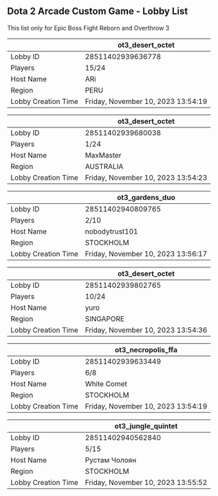 ## Dota 2 Arcade Custom Game - Lobby List

This list only for Epic Boss Fight Reborn and Overthrow 3

|  | ot3_desert_octet |
| ------ | ------ |
| Lobby ID | 28511402939636778 |
| Players | 15/24 |
| Host Name | ARi |
| Region | PERU |
| Lobby Creation Time | Friday, November 10, 2023 13:54:19 |


|  | ot3_desert_octet |
| ------ | ------ |
| Lobby ID | 28511402939680038 |
| Players | 1/24 |
| Host Name | MaxMaster |
| Region | AUSTRALIA |
| Lobby Creation Time | Friday, November 10, 2023 13:54:23 |


|  | ot3_gardens_duo |
| ------ | ------ |
| Lobby ID | 28511402940809765 |
| Players | 2/10 |
| Host Name | nobodytrust101 |
| Region | STOCKHOLM |
| Lobby Creation Time | Friday, November 10, 2023 13:56:17 |


|  | ot3_desert_octet |
| ------ | ------ |
| Lobby ID | 28511402939802765 |
| Players | 10/24 |
| Host Name | yuro |
| Region | SINGAPORE |
| Lobby Creation Time | Friday, November 10, 2023 13:54:36 |


|  | ot3_necropolis_ffa |
| ------ | ------ |
| Lobby ID | 28511402939633449 |
| Players | 6/8 |
| Host Name | White Comet |
| Region | STOCKHOLM |
| Lobby Creation Time | Friday, November 10, 2023 13:54:19 |


|  | ot3_jungle_quintet |
| ------ | ------ |
| Lobby ID | 28511402940562840 |
| Players | 5/15 |
| Host Name | Рустам Чолоян |
| Region | STOCKHOLM |
| Lobby Creation Time | Friday, November 10, 2023 13:55:52 |


